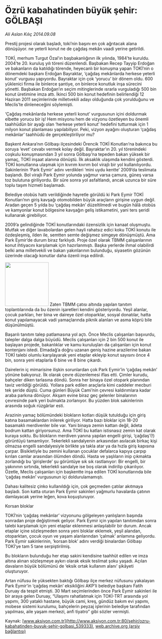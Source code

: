 # Özrü kabahatinden büyük şehir: GÖLBAŞI

*Ali Aslan Kılıç 2014.09.08*

<div class="pNewsDetailMainContent ctx_content" itemprop="articleBody">
 <p>
  Prestij projesi olarak başladı, toki’nin başını en çok ağrıtacak alana dönüşüyor. ne yeterli konut ne de çağdaş mekân vaadi yerine getirildi.
 </p>
 <p>
  TOKİ, merhum Turgut Özal’ın başbakanlığının ilk yılında, 1984’te kuruldu. 2004’te 20. kuruluş yılı töreni düzenlendi. Başbakan Recep Tayyip Erdoğan ve bakanların da katıldığı törende, heyecanlı bir konuşma yapan TOKİ’nin o dönemdeki başkanı Erdoğan Bayraktar, ‘çağdaş mekânlarda herkese yeterli konut’ vurgusu yapıyordu. Bayraktar için çok ‘yorucu’ bir dönem oldu. 600 yüklenici firma ile binlerce şantiye, on binlerce konutluk inşa sürecini yönetti. Başbakan Erdoğan’ın seçim mitinglerinde ısrarla vurguladığı 500 bin konut üretimine imza attı. İkinci 500 bin konut hedefinin belirlendiği 12 Haziran 2011 seçimlerinde milletvekili adayı olduğunda çok yorulduğunu ve Meclis’te dinleneceğini söylemişti.
 </p>
 <p>
  ‘Çağdaş mekânlarda herkese yeterli konut’ vurgusunun içini doldurmak elbette yorucu bir iş! Hem misyonu hem de vizyonu özetleyen bu önemli taahhüdün bir ayağı olan ‘herkese yeterli konut’ hedefini tutturmak için 1 milyon konut planlaması yapılabiliyor. Peki, vizyon ayağını oluşturan ‘çağdaş mekânlar’ taahhüdü de gerçekleştiriliyor mu?
 </p>
 <p>
  Başkent Ankara’nın Gölbaşı ilçesindeki Örencik TOKİ Konutları’na bakınca bu soruya ‘evet’ cevabı vermek kolay değil. Bayraktar’ın 20. yıl törenindeki coşkulu konuşmasından 3 yıl sonra Gölbaşı’na tepeden bakan yüksek bir yamaç, TOKİ inşaat alanına dönüştü. İlk aksaklık ulaşımda kendini gösterdi. TOKİ konutlarına ulaşmak için kıvrım kıvrım bol virajlı bir yol kullanılıyordu. Sakinlerinin ‘Park Eymir’ adını verdikleri ‘mini uydu kentte’ 2009’da teslimata başlandı. Bol virajlı Park Eymir yolunda yağmur varsa çamura, güneş varsa toz bulutuna giriliyordu. Bir süre sonra yol asfaltlandı, ancak uzunca bir süre toplu taşım hizmeti başlamadı.
 </p>
 <p>
  Belediye otobüs hattı verildiğinde hayretle görüldü ki Park Eymir TOKİ Konutları’nın giriş kavşağı otomobilden büyük araçların girişine uygun değil. Aradan geçen 5 yılda bu ‘çağdaş mekân’ düzeltilmedi ve bugün hâlâ otobüs ve kamyonlar konut bölgesine kavşağın geliş istikametini, yani ters şeridi kullanarak girebiliyor.
 </p>
 <p>
  2009’a gelindiğinde TOKİ konutlarındaki özensizlik için kanaat oluşmuştu. Mutfak ve diğer lavabolardan gelen hayli rahatsız edici koku TOKİ konutu ile özdeşleşmiş, ilden ile, semtten semte değişmez simgeye dönüşmüştü. Ama Park Eymir’de durum biraz farklıydı. Proje özel olarak TBMM çalışanlarının konut ihtiyacını karşılamak için hazırlanmıştı. Başka yerlerde ihmal olabilirdi belki ama milletvekili ve bakan yakınlarının bulunduğu, siyasetin gözünün üzerinde olacağı konutlar daha özenli inşa edilirdi.
 </p>
 <p>
  <img alt="" height="144" src="http://web.archive.org/web/20151126044233im_/http://medya.aksiyon.com.tr/aksiyon/2014/09/08/toki5.jpg"/>
  Zaten TBMM çatısı altında yapılan tanıtım toplantılarında da bu özenin işaretleri kendini gösteriyordu. Yeşil alanlar, çocuk parkları, her bina ve daireye özel otoparklar, sosyal donatılar, hatta konut yapılamayacak vadi yamaçlarında piknik alanları ve asma köprü bile düşünülmüştü.
 </p>
 <p>
  Başarılı tanıtım talep patlamasına yol açtı. Önce Meclis çalışanları başvurdu, talepler dalga dalga büyüdü. Meclis çalışanları için 2 bin 500 konut ile başlayan projede, bakanlıklar ve kamu kuruluşları da çalışanları için konut kontenjanı istedi. Elmadağ’a doğru uzanan geniş hazine arazilerine bakan TOKİ talebi olumlu karşılayarak yeni etaplar ekleyip konut sayısını önce 4 bin, sonra yeni etaplarla 6 bine ve 8 bine çıkardı.
 </p>
 <p>
  Dairelerin iç mimarisine ilişkin sorunlardan çok Park Eymir’in ‘çağdaş mekân’ yönüne bakıyoruz. İlk olarak çevre düzenlemesi iflas etti. Çimler kurudu, bahçeler diken tarlasına döndü. Sonra her binaya özel otopark planından taviz verildiği görüldü. Yollara park edilen araçlarla kimi caddeler mecburi tek şeride düştü. Cuma günleri Büyük Cami’nin çevresi kaldırımlara kadar araba parkına dönüyor. Akşam evine biraz geç gelenler binalarının çevresinde park yeri bulmakta zorlanıyor. Bu yüzden blok sakinlerinin arasında soğuk rüzgârlar esti.
 </p>
 <p>
  Arazinin yamaç bölümündeki blokların kotları düşük tutulduğu için giriş katına basamaklardan inilerek giriliyor. Hatta bazı bloklar için 18-20 basamaklı merdivenler bile var. Yani binaya zemin kattan değil, âdeta bodrum kattan giriyorsunuz. Ama TOKİ bu katları istisnasız zemin kat olarak kuraya soktu. Bu blokların merdiven yanına yapılan engelli girişi, ‘çağdaş’(!) görüntüyü tamamlıyor. Tekerlekli sandalyenin arkasından asılacak birkaç kişi olmazsa engelli sandalyesiyle birlikte ya takla atar ya da hızla giriş kapısına çarpar. Bisikletiyle bu zemini kullanan çocuklar defalarca kapıya çarpıp kırılan camlar arasından ölümden döndü. Hasta ve yaşlıların inip çıkmakta zorlandığı bu ‘girişlerde’ şu görüntüye sık sık rastlanıyor: Bir engelli, bir yakınının sırtında, tekerlekli sandalye ise boş olarak indirilip çıkarılıyor. Özetle, Meclis çalışanları için başkentte inşa edilen TOKİ konutlarında bile ‘çağdaş mekân’ vurgusunun içi doldurulamamıştı.
 </p>
 <p>
  Dahası kalitesiz çinko kullanıldığı için, çok geçmeden çatılar akıtmaya başladı. Son katta oturan Park Eymir sakinleri yağmurlu havalarda çatının damlayacak yerine leğen, kova koşuşturuyor.
 </p>
 <p>
  Korsan bloklar
 </p>
 <p>
  TOKİ’nin ‘çağdaş mekânlar’ vizyonunu gölgeleyen yanlışların başında sonradan proje değiştirmek geliyor. Park Eymir için yapılan tanıtımdan sonra talebi karşılamak için yeni etaplar eklenmesi anlaşılabilir bir durum. Ancak etaplar içine sözleşmeden sonra yeni bloklar eklemek, yeşil alandan, otoparktan, çocuk oyun ve yaşam alanlarından ‘çalmak’ anlamına geliyordu. Park Eymir sakinlerinin, ‘korsan blok’ adını verdiği binalardan Gölbaşı TOKİ’ye tam 5 tane serpiştirilmiş.
 </p>
 <p>
  Bu blokların bulunduğu her etap sakini kendisine taahhüt edilen ve imza altına alınan sözleşmeye aykırı olarak eksik teslimat şoku yaşadı. Açılan davaların büyük bölümünü de ‘eksik ortak kullanım alanı’ şikâyeti oluşturuyor.
 </p>
 <p>
  Artan nüfusu ile yüksekten baktığı Gölbaşı ilçe merkez nüfusunu yakalayan Park Eymir’in ‘çağdaş mekân’ eksikliğini AKP’li belediye başkanı Fatih Duruay da tespit etmişti. 30 Mart seçimlerinden önce Park Eymir sakinleri ile bir araya gelen Duruay, “Ulaşımı rahatlatmak için TOKİ-TRT arasında yol yapımı, 300 yataklı hastane, büyük cami, kreş, gündüz bakım evi yapımı, mobese sistemi kurulumu, bahçelerin peyzaj işlerinin belediye tarafından yapılması, aile yaşam merkezi, anfi tiyatro” gibi sözler vermişti.
 </p>
</div>


Kaynak: [www.aksiyon.com.tr](http://www.aksiyon.com.tr:80/sehir/ozru-kabahatinden-buyuk-sehir-golbasi_539333), [web.archive.org (arşiv bağlantısı)](http://web.archive.org/web/20151126044233/http://www.aksiyon.com.tr:80/sehir/ozru-kabahatinden-buyuk-sehir-golbasi_539333)
